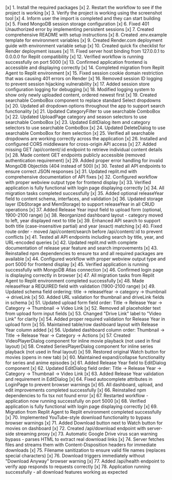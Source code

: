 [x] 1. Install the required packages
[x] 2. Restart the workflow to see if the project is working
[x] 3. Verify the project is working using the screenshot tool
[x] 4. Inform user the import is completed and they can start building
[x] 5. Fixed MongoDB session storage configuration
[x] 6. Fixed 401 Unauthorized error by implementing persistent sessions
[x] 7. Created comprehensive README with setup instructions
[x] 8. Created .env.example template for environment variables
[x] 9. Created Render.com deployment guide with environment variable setup
[x] 10. Created quick fix checklist for Render deployment issues
[x] 11. Fixed server host binding from 127.0.0.1 to 0.0.0.0 for Replit compatibility
[x] 12. Verified workflow is running successfully on port 5000
[x] 13. Confirmed application frontend is accessible and displaying correctly
[x] 14. Completed migration from Replit Agent to Replit environment
[x] 15. Fixed session cookie domain restriction that was causing 401 errors on Render
[x] 16. Removed session ID logging to prevent session hijacking vulnerability
[x] 17. Added session store configuration logging for debugging
[x] 18. Modified logging system to show only newly uploaded content, ordered newest first
[x] 19. Created searchable ComboBox component to replace standard Select dropdowns
[x] 20. Updated all dropdown options throughout the app to support search functionality
[x] 21. Updated CategoryFilter to use searchable ComboBox
[x] 22. Updated UploadPage category and season selectors to use searchable ComboBox
[x] 23. Updated EditDialog item and category selectors to use searchable ComboBox
[x] 24. Updated DeleteDialog to use searchable ComboBox for item selection
[x] 25. Verified all searchable dropdowns are working correctly across the application
[x] 26. Installed and configured CORS middleware for cross-origin API access
[x] 27. Added missing GET /api/content/:id endpoint to retrieve individual content details
[x] 28. Made content GET endpoints publicly accessible (removed authentication requirement)
[x] 29. Added proper error handling for invalid MongoDB ObjectIds (404 instead of 500)
[x] 30. Tested all API endpoints to ensure correct JSON responses
[x] 31. Updated replit.md with comprehensive documentation of API fixes
[x] 32. Configured workflow with proper webview output type for frontend display
[x] 33. Verified application is fully functional with login page displaying correctly
[x] 34. All migration tasks completed successfully
[x] 35. Added optional releaseYear field to content schema, interfaces, and validation
[x] 36. Updated storage layer (DbStorage and MemStorage) to support releaseYear in all CRUD operations
[x] 37. Added Release Year input field to upload form (optional, 1900-2100 range)
[x] 38. Reorganized dashboard layout - category moved to left, year displayed next to title
[x] 39. Enhanced API search to support both title (case-insensitive partial) and year (exact) matching
[x] 40. Fixed route order - moved /api/content/search before /api/content/:id to prevent conflicts
[x] 41. Tested all API endpoints including search by title, year, and URL-encoded queries
[x] 42. Updated replit.md with complete documentation of release year feature and search improvements
[x] 43. Reinstalled npm dependencies to ensure tsx and all required packages are available
[x] 44. Configured workflow with proper webview output type and port 5000 for frontend display
[x] 45. Verified application is running successfully with MongoDB Atlas connection
[x] 46. Confirmed login page is displaying correctly in browser
[x] 47. All migration tasks from Replit Agent to Replit environment completed successfully
[x] 48. Made releaseYear a REQUIRED field with validation (1900-2100 range)
[x] 49. Updated schema field ordering: title → releaseYear → category → thumbnail → driveLink
[x] 50. Added URL validation for thumbnail and driveLink fields in schema
[x] 51. Updated upload form field order: Title → Release Year → Category → Thumbnail → Video Link
[x] 52. Removed all placeholder text from upload form input fields
[x] 53. Changed "Drive Link" label to "Video Link" for clarity
[x] 54. Added proper required validation for Release Year in upload form
[x] 55. Maintained table/row dashboard layout with Release Year column added
[x] 56. Updated dashboard column order: Thumbnail → Title → Release Year → Category → Actions
[x] 57. Created VideoPlayerDialog component for inline movie playback (not used in final layout)
[x] 58. Created SeriesPlayerDialog component for inline series playback (not used in final layout)
[x] 59. Restored original Watch button for movies (opens in new tab)
[x] 60. Maintained expand/collapse functionality for series and anime episodes
[x] 61. Added Release Year field to EditDialog component
[x] 62. Updated EditDialog field order: Title → Release Year → Category → Thumbnail → Video Link
[x] 63. Added Release Year validation and requirement in EditDialog
[x] 64. Fixed autocomplete attributes in LoginPage to prevent browser warnings
[x] 65. All dashboard, upload, and edit improvements completed successfully
[x] 66. Reinstalled npm dependencies to fix tsx not found error
[x] 67. Restarted workflow - application now running successfully on port 5000
[x] 68. Verified application is fully functional with login page displaying correctly
[x] 69. Migration from Replit Agent to Replit environment completed successfully
[x] 70. Implemented YouTube-style download functionality to bypass browser warnings
[x] 71. Added Download button next to Watch button for movies on dashboard
[x] 72. Created /api/download endpoint with server-side streaming proxy
[x] 73. Automatic Google Drive virus scan warning bypass - parses HTML to extract real download links
[x] 74. Server fetches files and streams them with Content-Disposition headers for immediate downloads
[x] 75. Filename sanitization to ensure valid file names (replaces special characters)
[x] 76. Download triggers immediately without "Download Anyway" browser warning
[x] 77. Added /api/health endpoint to verify app responds to requests correctly
[x] 78. Application running successfully - all download features working as expected
